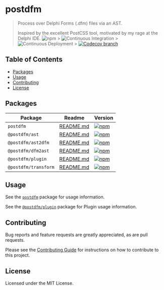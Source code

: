 # postdfm

> Process over Delphi Forms (.dfm) files via an AST.
>
> Inspired by the excellent PostCSS tool, motivated by my rage at the Delphi IDE.
> ![npm](https://img.shields.io/npm/v/postdfm.svg?label=npm) > ![Continuous Integration](https://github.com/spiltcoffee/postdfm/actions/workflows/continuous-integration.yml/badge.svg) > ![Continuous Deployment](https://github.com/spiltcoffee/postdfm/actions/workflows/continuous-deployment.yml/badge.svg) > [![Codecov branch](https://img.shields.io/codecov/c/gh/spiltcoffee/postdfm/main.svg)](https://codecov.io)

## Table of Contents

- [Packages](#packages)
- [Usage](#usage)
- [Contributing](#contributing)
- [License](#license)

## Packages

| Package              | Readme                                    | Version                                                                                                                   |
| -------------------- | ----------------------------------------- | ------------------------------------------------------------------------------------------------------------------------- |
| `postdfm`            | [README.md](/packages/postdfm)            | [![npm](https://img.shields.io/npm/v/postdfm.svg?label=npm)](https://www.npmjs.com/package/postdfm)                       |
| `@postdfm/ast`       | [README.md](/packages/@postdfm/ast)       | [![npm](https://img.shields.io/npm/v/@postdfm/ast.svg?label=npm)](https://www.npmjs.com/package/@postdfm/ast)             |
| `@postdfm/ast2dfm`   | [README.md](/packages/@postdfm/ast2dfm)   | [![npm](https://img.shields.io/npm/v/@postdfm/ast2dfm.svg?label=npm)](https://www.npmjs.com/package/@postdfm/ast2dfm)     |
| `@postdfm/dfm2ast`   | [README.md](/packages/@postdfm/dfm2ast)   | [![npm](https://img.shields.io/npm/v/@postdfm/dfm2ast.svg?label=npm)](https://www.npmjs.com/package/@postdfm/dfm2ast)     |
| `@postdfm/plugin`    | [README.md](/packages/@postdfm/plugin)    | [![npm](https://img.shields.io/npm/v/@postdfm/plugin.svg?label=npm)](https://www.npmjs.com/package/@postdfm/plugin)       |
| `@postdfm/transform` | [README.md](/packages/@postdfm/transform) | [![npm](https://img.shields.io/npm/v/@postdfm/transform.svg?label=npm)](https://www.npmjs.com/package/@postdfm/transform) |

## Usage

See the [`postdfm`](/packages/postdfm) package for usage information.

See the [`@postdfm/plugin`](/packages/@postdfm/plugin) package for Plugin usage information.

## Contributing

Bug reports and feature requests are greatly appreciated, as are pull requests.

Please see the [Contributing Guide](/.github/CONTRIBUTING.md) for instructions on how to contribute to this project.

## License

Licensed under the MIT License.
